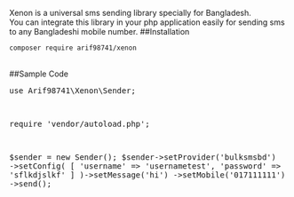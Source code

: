 Xenon is a universal sms sending library specially for Bangladesh. <br> You can integrate this library in your php application easily for sending sms to any Bangladeshi mobile number.
##Installation
```
composer require arif98741/xenon
```
<br>
##Sample Code
<br>
<pre>
<?php

use Arif98741\Xenon\Sender;

require 'vendor/autoload.php';

$sender = new Sender();
$sender->setProvider('bulksmsbd')
    ->setConfig(
        [
            'username' => 'usernametest',
            'password' => 'sflkdjslkf'
        ]
    )->setMessage('hi')
    ->setMobile('017111111')
    ->send();
</pre>
